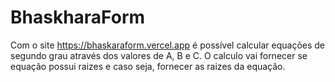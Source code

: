 # BhaskharaForm

Com o site https://bhaskaraform.vercel.app é possível calcular equações de segundo grau através dos valores de A, B e C.
O calculo vai fornecer se equação possui raizes e caso seja, fornecer as raizes da equação.  
